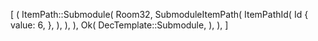 [
    (
        ItemPath::Submodule(
            Room32,
            SubmoduleItemPath(
                ItemPathId(
                    Id {
                        value: 6,
                    },
                ),
            ),
        ),
        Ok(
            DecTemplate::Submodule,
        ),
    ),
]